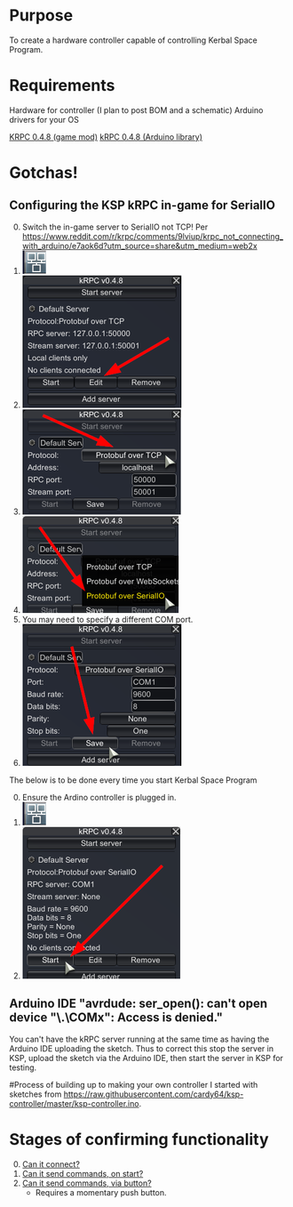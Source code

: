 # Purpose
To create a hardware controller capable of controlling Kerbal Space Program.

# Requirements
Hardware for controller (I plan to post BOM and a schematic)
Arduino drivers for your OS

[KRPC 0.4.8 (game mod)](https://krpc.github.io/krpc/getting-started.html0)
[kRPC 0.4.8 (Arduino library)](https://github.com/krpc/krpc-arduino)

# Gotchas!
## Configuring the KSP kRPC in-game for SerialIO
0. Switch the in-game server to SerialIO not TCP! Per https://www.reddit.com/r/krpc/comments/9lviup/krpc_not_connecting_with_arduino/e7aok6d?utm_source=share&utm_medium=web2x
0. ![](./images/kRPC_HUD_button.png)
0. ![](./images/kRPC_ServerEdit_button.png)
0. ![](./images/kRPC_ServerProtocol_button.png)
0. ![](./images/kRPC_ServerProtocol_Menu_SerialIO.png)
0. You may need to specify a different COM port. 
0. ![](./images/kRPC_ServerEdit_Save.png)

The below is to be done every time you start Kerbal Space Program

0. Ensure the Ardino controller is plugged in.
0. ![](./images/kRPC_HUD_button.png)
0. ![](./images/kRPC_ServerStart_button.png)

## Arduino IDE "avrdude: ser_open(): can't open device "\\.\COMx": Access is denied."
You can't have the kRPC server running at the same time as having the Arduino IDE uploading the sketch. Thus to correct this stop the server in KSP, upload the sketch via the Arduino IDE, then start the server in KSP for testing.

#Process of building up to making your own controller
I started with sketches from https://raw.githubusercontent.com/cardy64/ksp-controller/master/ksp-controller.ino.

# Stages of confirming functionality
0. [Can it connect?](./InitialTesting/CanItConnect/README.md)
0. [Can it send commands, on start?](./InitialTesting/StageOnReset/README.md)
0. [Can it send commands, via button?](./InitialTesting/StageOnReset/README.md)
	* Requires a momentary push button.
	